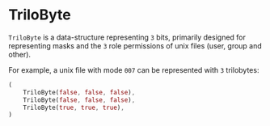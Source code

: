 # TriloByte

`TriloByte` is a data-structure representing `3` bits, primarily
designed for representing masks and the `3` role permissions of
unix files (user, group and other).

For example, a unix file with mode `007` can be represented with
`3` trilobytes:

```rust
(
    TriloByte(false, false, false),
    TriloByte(false, false, false),
    TriloByte(true, true, true),
)
```
